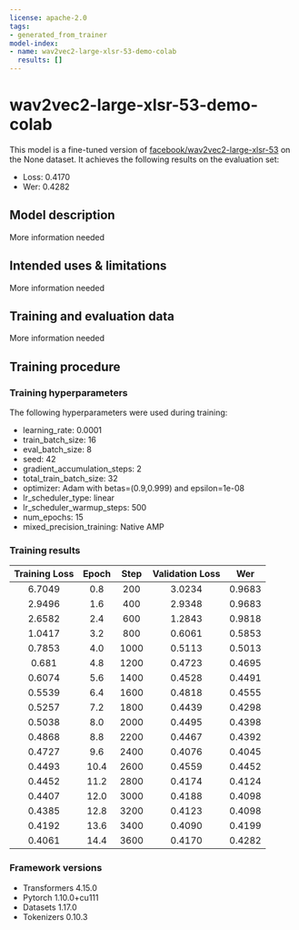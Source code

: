 ```yaml
---
license: apache-2.0
tags:
- generated_from_trainer
model-index:
- name: wav2vec2-large-xlsr-53-demo-colab
  results: []
---
```


<!-- This model card has been generated automatically according to the information the Trainer had access to. You
should probably proofread and complete it, then remove this comment. -->

# wav2vec2-large-xlsr-53-demo-colab

This model is a fine-tuned version of [facebook/wav2vec2-large-xlsr-53](https://huggingface.co/facebook/wav2vec2-large-xlsr-53) on the None dataset.
It achieves the following results on the evaluation set:
- Loss: 0.4170
- Wer: 0.4282

## Model description

More information needed

## Intended uses & limitations

More information needed

## Training and evaluation data

More information needed

## Training procedure

### Training hyperparameters

The following hyperparameters were used during training:
- learning_rate: 0.0001
- train_batch_size: 16
- eval_batch_size: 8
- seed: 42
- gradient_accumulation_steps: 2
- total_train_batch_size: 32
- optimizer: Adam with betas=(0.9,0.999) and epsilon=1e-08
- lr_scheduler_type: linear
- lr_scheduler_warmup_steps: 500
- num_epochs: 15
- mixed_precision_training: Native AMP

### Training results

| Training Loss | Epoch | Step | Validation Loss | Wer    |
|:-------------:|:-----:|:----:|:---------------:|:------:|
| 6.7049        | 0.8   | 200  | 3.0234          | 0.9683 |
| 2.9496        | 1.6   | 400  | 2.9348          | 0.9683 |
| 2.6582        | 2.4   | 600  | 1.2843          | 0.9818 |
| 1.0417        | 3.2   | 800  | 0.6061          | 0.5853 |
| 0.7853        | 4.0   | 1000 | 0.5113          | 0.5013 |
| 0.681         | 4.8   | 1200 | 0.4723          | 0.4695 |
| 0.6074        | 5.6   | 1400 | 0.4528          | 0.4491 |
| 0.5539        | 6.4   | 1600 | 0.4818          | 0.4555 |
| 0.5257        | 7.2   | 1800 | 0.4439          | 0.4298 |
| 0.5038        | 8.0   | 2000 | 0.4495          | 0.4398 |
| 0.4868        | 8.8   | 2200 | 0.4467          | 0.4392 |
| 0.4727        | 9.6   | 2400 | 0.4076          | 0.4045 |
| 0.4493        | 10.4  | 2600 | 0.4559          | 0.4452 |
| 0.4452        | 11.2  | 2800 | 0.4174          | 0.4124 |
| 0.4407        | 12.0  | 3000 | 0.4188          | 0.4098 |
| 0.4385        | 12.8  | 3200 | 0.4123          | 0.4098 |
| 0.4192        | 13.6  | 3400 | 0.4090          | 0.4199 |
| 0.4061        | 14.4  | 3600 | 0.4170          | 0.4282 |


### Framework versions

- Transformers 4.15.0
- Pytorch 1.10.0+cu111
- Datasets 1.17.0
- Tokenizers 0.10.3
